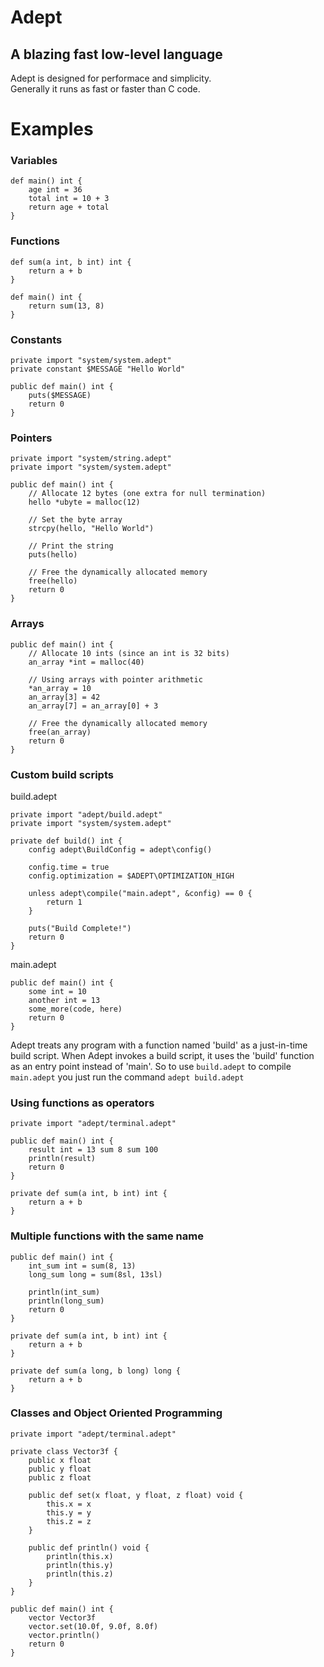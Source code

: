 # Adept
## A blazing fast low-level language
Adept is designed for performace and simplicity.<br/>
Generally it runs as fast or faster than C code.

# Examples

### Variables
```
def main() int {
    age int = 36
    total int = 10 + 3
    return age + total
}
```


### Functions
```
def sum(a int, b int) int {
    return a + b
}

def main() int {
    return sum(13, 8)
}
 ```

### Constants
```
private import "system/system.adept"
private constant $MESSAGE "Hello World"

public def main() int {
    puts($MESSAGE)
    return 0
}
```

### Pointers
```
private import "system/string.adept"
private import "system/system.adept"

public def main() int {
    // Allocate 12 bytes (one extra for null termination)
    hello *ubyte = malloc(12)
    
    // Set the byte array
    strcpy(hello, "Hello World")
    
    // Print the string
    puts(hello)
    
    // Free the dynamically allocated memory
    free(hello)
    return 0
}
```

### Arrays
```
public def main() int {
    // Allocate 10 ints (since an int is 32 bits)
    an_array *int = malloc(40)
    
    // Using arrays with pointer arithmetic
    *an_array = 10
    an_array[3] = 42
    an_array[7] = an_array[0] + 3
    
    // Free the dynamically allocated memory
    free(an_array)
    return 0
}
```

### Custom build scripts
build.adept
```
private import "adept/build.adept"
private import "system/system.adept"

private def build() int {
	config adept\BuildConfig = adept\config()
	
	config.time = true
	config.optimization = $ADEPT\OPTIMIZATION_HIGH

	unless adept\compile("main.adept", &config) == 0 {
		return 1
	}
	
	puts("Build Complete!")
	return 0
}

```
main.adept
```
public def main() int {
    some int = 10
    another int = 13
    some_more(code, here)
    return 0
}
```
Adept treats any program with a function named 'build' as a just-in-time build script. When Adept invokes a build script, it uses the 'build' function as an entry point instead of 'main'. So to use ```build.adept``` to compile ```main.adept``` you just run the command ```adept build.adept```<br>

### Using functions as operators
```
private import "adept/terminal.adept"

public def main() int {
    result int = 13 sum 8 sum 100
    println(result)
    return 0
}

private def sum(a int, b int) int {
    return a + b
}

```

### Multiple functions with the same name
```
public def main() int {
    int_sum int = sum(8, 13)
    long_sum long = sum(8sl, 13sl)
    
    println(int_sum)
    println(long_sum)
    return 0
}

private def sum(a int, b int) int {
    return a + b
}

private def sum(a long, b long) long {
    return a + b
}
```

### Classes and Object Oriented Programming
```
private import "adept/terminal.adept"

private class Vector3f {
    public x float
    public y float
    public z float
    
    public def set(x float, y float, z float) void {
        this.x = x
        this.y = y
        this.z = z
    }
    
    public def println() void {
        println(this.x)
        println(this.y)
        println(this.z)
    }
}

public def main() int {
    vector Vector3f
    vector.set(10.0f, 9.0f, 8.0f)
    vector.println()
    return 0
}
```
